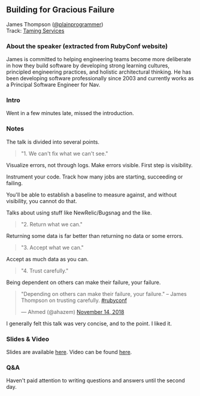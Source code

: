 ## Building for Gracious Failure

James Thompson ([@plainprogrammer](https://twitter.com/plainprogrammer))<br />
Track: [Taming Services](https://rubyconf.org/program#track-taming-services)

### About the speaker (extracted from RubyConf website)

James is committed to helping engineering teams become more deliberate in how they build software by developing strong learning cultures, principled engineering practices, and holistic architectural thinking. He has been developing software professionally since 2003 and currently works as a Principal Software Engineer for Nav.

### Intro

Went in a few minutes late, missed the introduction.

### Notes

The talk is divided into several points.

> "1. We can't fix what we can't see."

Visualize errors, not through logs. Make errors visible. First step is visibility.

Instrument your code. Track how many jobs are starting, succeeding or failing.

You'll be able to establish a baseline to measure against, and without visibility, you cannot do that.

Talks about using stuff like NewRelic/Bugsnag and the like.

> "2. Return what we can."

Returning some data is far better than returning no data or some errors.

> "3. Accept what we can."

Accept as much data as you can.

> "4. Trust carefully."

Being dependent on others can make their failure, your failure.

<blockquote class="twitter-tweet" data-lang="en"><p lang="en" dir="ltr">&quot;Depending on others can make their failure, your failure.&quot; – James Thompson on trusting carefully. <a href="https://twitter.com/hashtag/rubyconf?src=hash&amp;ref_src=twsrc%5Etfw">#rubyconf</a></p>&mdash; Ahmed (@ahazem) <a href="https://twitter.com/ahazem/status/1062501129324388352?ref_src=twsrc%5Etfw">November 14, 2018</a></blockquote>

I generally felt this talk was very concise, and to the point. I liked it.

### Slides & Video

Slides are available [here](https://1drv.ms/p/s!Apa1s8E77qSOj1WQLZeHvbtKpAi3). Video can be found [here](https://confreaks.tv/videos/rubyconf2018-building-for-gracious-failure).

### Q&A

Haven't paid attention to writing questions and answers until the second day.
